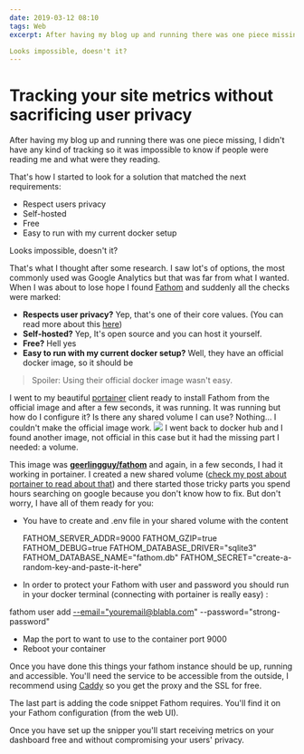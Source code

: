 ```yaml
---
date: 2019-03-12 08:10
tags: Web
excerpt: After having my blog up and running there was one piece missing, I didn't have any kind of tracking so it was impossible to know if people were reading me and what were they reading.

Looks impossible, doesn't it?
---
```

# Tracking your site metrics without sacrificing​ user privacy

After having my blog up and running there was one piece missing, I didn't have any kind of tracking so it was impossible to know if people were reading me and what were they reading.

That's how I started to look for a solution that matched the next requirements:

- Respect users privacy
- Self-hosted
- Free
- Easy to run with my current docker setup

Looks impossible, doesn't it?

That's what I thought after some research. I saw lot's of options, the most commonly used was Google Analytics but that was far from what I wanted. When I was about to lose hope I found [Fathom](https://usefathom.com) and suddenly all the checks were marked:

- **Respects user privacy?** Yep, that's one of their core values. (You can read more about this [here](https://usefathom.com/data/))
- **Self-hosted?** Yep, It's open source and you can host it yourself.
- **Free?** Hell yes
- **Easy to run with my current docker setup?** Well, they have an official docker image, so it should be

> Spoiler: Using their official docker image wasn't easy.

I went to my beautiful [portainer](https://blog.bitomule.com/using-portainer-to-manage-container-station/) client ready to install Fathom from the official image and after a few seconds, it was running. It was running but how do I configure it? Is there any shared volume I can use? Nothing... I couldn't make the official image work.
![](/content/images/2019/03/200.gif)
 I went back to docker hub and I found another image, not official in this case but it had the missing part I needed: a volume.

This image was **[geerlingguy/fathom](https://hub.docker.com/r/geerlingguy/fathom)** and again, in a few seconds, I had it working in portainer. I created a new shared volume ([check my post about portainer to read about that](https://blog.bitomule.com/using-portainer-to-manage-container-station/)) and there started those tricky parts you spend hours searching on google because you don't know how to fix. But don't worry, I have all of them ready for you:

- You have to create and .env file in your shared volume with the content

    FATHOM_SERVER_ADDR=9000
    FATHOM_GZIP=true
    FATHOM_DEBUG=true
    FATHOM_DATABASE_DRIVER="sqlite3"
    FATHOM_DATABASE_NAME="fathom.db"
    FATHOM_SECRET="create-a-random-key-and-paste-it-here"
    

- In order to protect your Fathom with user and password you should run in your docker terminal (connecting with portainer is really easy) :

fathom user add [--email="youremail@blabla.com](--email="youremail@blabla.com)" --password="strong-password"

- Map the port to want to use to the container port 9000
- Reboot your container

Once you have done this things your fathom instance should be up, running and accessible. You'll need the service to be accessible from the outside, I recommend using [Caddy](https://blog.bitomule.com/running-a-website-from-your-qnap-nas/) so you get the proxy and the SSL for free.

The last part is adding the code snippet Fathom requires. You'll find it on your Fathom configuration (from the web UI).

Once you have set up the snipper you'll start receiving metrics on your dashboard free and without compromising your users' privacy.
